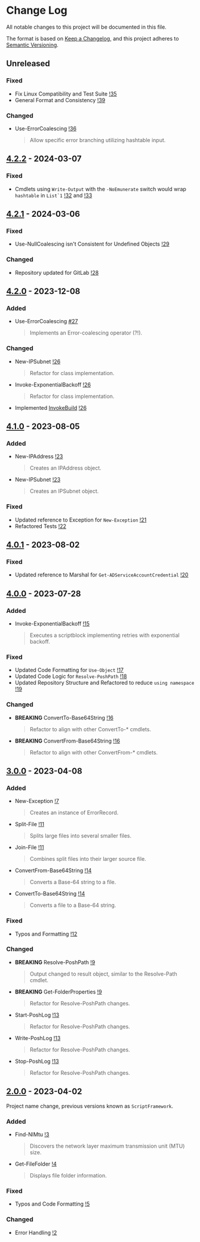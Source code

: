 # Change Log

All notable changes to this project will be documented in this file.

The format is based on [Keep a Changelog](https://keepachangelog.com/), and this project adheres to [Semantic Versioning](https://semver.org/).

## Unreleased

### Fixed

- Fix Linux Compatibility and Test Suite [!35](https://gitlab.com/PoshAJ/PoshToolbox/-/merge_requests/35)
- General Format and Consistency [!39](https://gitlab.com/PoshAJ/PoshToolbox/-/merge_requests/39)

### Changed

- Use-ErrorCoalescing [!36](https://gitlab.com/PoshAJ/PoshToolbox/-/merge_requests/36)
  > Allow specific error branching utilizing hashtable input.

## [4.2.2](https://www.powershellgallery.com/packages/PoshToolbox/4.2.2) - 2024-03-07

### Fixed

- Cmdlets using `Write-Output` with the `-NoEmunerate` switch would wrap `hashtable` in ``List`1`` [!32](https://gitlab.com/PoshAJ/PoshToolbox/-/merge_requests/32) and [!33](https://gitlab.com/PoshAJ/PoshToolbox/-/merge_requests/33)

## [4.2.1](https://www.powershellgallery.com/packages/PoshToolbox/4.2.1) - 2024-03-06

### Fixed

- Use-NullCoalescing isn't Consistent for Undefined Objects [!29](https://gitlab.com/PoshAJ/PoshToolbox/-/issues/29)

### Changed

- Repository updated for GitLab [!28](https://gitlab.com/PoshAJ/PoshToolbox/-/merge_requests/28)

## [4.2.0](https://www.powershellgallery.com/packages/PoshToolbox/4.2.0) - 2023-12-08

### Added

- Use-ErrorCoalescing [#27](https://gitlab.com/PoshAJ/PoshToolbox/-/merge_requests/27)
  > Implements an Error-coalescing operator (?!).

### Changed

- New-IPSubnet [!26](https://gitlab.com/PoshAJ/PoshToolbox/-/merge_requests/26)
  > Refactor for class implementation.
- Invoke-ExponentialBackoff [!26](https://gitlab.com/PoshAJ/PoshToolbox/-/merge_requests/26)
  > Refactor for class implementation.
- Implemented [InvokeBuild](https://github.com/nightroman/Invoke-Build) [!26](https://gitlab.com/PoshAJ/PoshToolbox/-/merge_requests/26)

## [4.1.0](https://www.powershellgallery.com/packages/PoshToolbox/4.1.0) - 2023-08-05

### Added

- New-IPAddress [!23](https://gitlab.com/PoshAJ/PoshToolbox/-/merge_requests/23)
  > Creates an IPAddress object.
- New-IPSubnet [!23](https://gitlab.com/PoshAJ/PoshToolbox/-/merge_requests/23)
  > Creates an IPSubnet object.

### Fixed

- Updated reference to Exception for `New-Exception` [!21](https://gitlab.com/PoshAJ/PoshToolbox/-/merge_requests/21)
- Refactored Tests [!22](https://gitlab.com/PoshAJ/PoshToolbox/-/merge_requests/22)

## [4.0.1](https://www.powershellgallery.com/packages/PoshToolbox/4.0.1) - 2023-08-02

### Fixed

- Updated reference to Marshal for `Get-ADServiceAccountCredential` [!20](https://gitlab.com/PoshAJ/PoshToolbox/-/merge_requests/20)

## [4.0.0](https://www.powershellgallery.com/packages/PoshToolbox/4.0.0) - 2023-07-28

### Added

- Invoke-ExponentialBackoff [!15](https://gitlab.com/PoshAJ/PoshToolbox/-/merge_requests/15)
  > Executes a scriptblock implementing retries with exponential backoff.

### Fixed

- Updated Code Formatting for `Use-Object` [!17](https://gitlab.com/PoshAJ/PoshToolbox/-/merge_requests/17)
- Updated Code Logic for `Resolve-PoshPath` [!18](https://gitlab.com/PoshAJ/PoshToolbox/-/merge_requests/18)
- Updated Repository Structure and Refactored to reduce `using namespace` [!19](https://gitlab.com/PoshAJ/PoshToolbox/-/merge_requests/19)

### Changed

- **BREAKING** ConvertTo-Base64String [!16](https://gitlab.com/PoshAJ/PoshToolbox/-/merge_requests/16)
  > Refactor to align with other ConvertTo-\* cmdlets.
- **BREAKING** ConvertFrom-Base64String [!16](https://gitlab.com/PoshAJ/PoshToolbox/-/merge_requests/16)
  > Refactor to align with other ConvertFrom-\* cmdlets.

## [3.0.0](https://www.powershellgallery.com/packages/PoshToolbox/3.0.0) - 2023-04-08

### Added

- New-Exception [!7](https://gitlab.com/PoshAJ/PoshToolbox/-/merge_requests/7)
  > Creates an instance of ErrorRecord.
- Split-File [!11](https://gitlab.com/PoshAJ/PoshToolbox/-/merge_requests/11)
  > Splits large files into several smaller files.
- Join-File [!11](https://gitlab.com/PoshAJ/PoshToolbox/-/merge_requests/11)
  > Combines split files into their larger source file.
- ConvertFrom-Base64String [!14](https://gitlab.com/PoshAJ/PoshToolbox/-/merge_requests/14)
  > Converts a Base-64 string to a file.
- ConvertTo-Base64String [!14](https://gitlab.com/PoshAJ/PoshToolbox/-/merge_requests/14)
  > Converts a file to a Base-64 string.

### Fixed

- Typos and Formatting [!12](https://gitlab.com/PoshAJ/PoshToolbox/-/merge_requests/12)

### Changed

- **BREAKING** Resolve-PoshPath [!9](https://gitlab.com/PoshAJ/PoshToolbox/-/merge_requests/9)
  > Output changed to result object, similar to the Resolve-Path cmdlet.
- **BREAKING** Get-FolderProperties [!9](https://gitlab.com/PoshAJ/PoshToolbox/-/merge_requests/9)
  > Refactor for Resolve-PoshPath changes.
- Start-PoshLog [!13](https://gitlab.com/PoshAJ/PoshToolbox/-/merge_requests/13)
  > Refactor for Resolve-PoshPath changes.
- Write-PoshLog [!13](https://gitlab.com/PoshAJ/PoshToolbox/-/merge_requests/13)
  > Refactor for Resolve-PoshPath changes.
- Stop-PoshLog [!13](https://gitlab.com/PoshAJ/PoshToolbox/-/merge_requests/13)
  > Refactor for Resolve-PoshPath changes.

## [2.0.0](https://www.powershellgallery.com/packages/PoshToolbox/2.0.0) - 2023-04-02

Project name change, previous versions known as `ScriptFramework`.

### Added

- Find-NlMtu [!3](https://gitlab.com/PoshAJ/PoshToolbox/-/merge_requests/3)
  > Discovers the network layer maximum transmission unit (MTU) size.
- Get-FileFolder [!4](https://gitlab.com/PoshAJ/PoshToolbox/-/merge_requests/4)
  > Displays file folder information.

### Fixed

- Typos and Code Formatting [!5](https://gitlab.com/PoshAJ/PoshToolbox/-/merge_requests/5)

### Changed

- Error Handling [!2](https://gitlab.com/PoshAJ/PoshToolbox/-/merge_requests/2)
